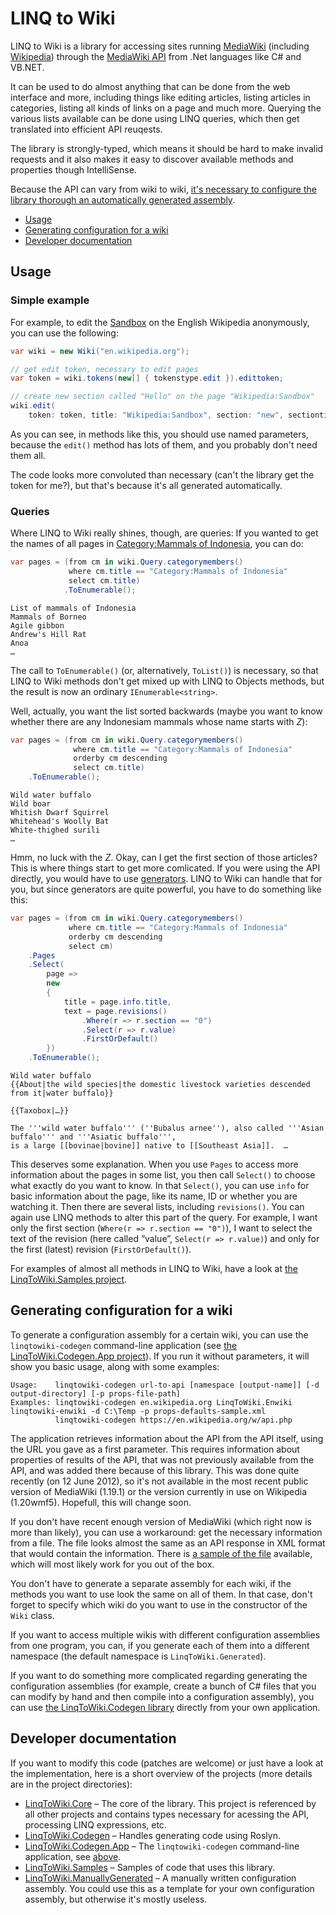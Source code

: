 LINQ to Wiki
============

LINQ to Wiki is a library for accessing sites running [MediaWiki](http://www.mediawiki.org/)
(including [Wikipedia](http://en.wikipedia.org/)) through the [MediaWiki API](https://www.mediawiki.org/wiki/API)
from .Net languages like C# and VB.NET.

It can be used to do almost anything that can be done from the web interface and more,
including things like editing articles, listing articles in categories, listing all kinds of links on a page
and much more.
Querying the various lists available can be done using LINQ queries,
which then get translated into efficient API reuqests.

The library is strongly-typed, which means it should be hard to make invalid requests
and it also makes it easy to discover available methods and properties though IntelliSense.

Because the API can vary from wiki to wiki,
[it's necessary to configure the library thorough an automatically generated assembly](#generating-configuration-for-a-wiki).

- [Usage](#usage)
- [Generating configuration for a wiki](#generating-configuration-for-a-wiki)
- [Developer documentation](#developer-documentation)


Usage
-----

### Simple example

For example, to edit the [Sandbox](http://en.wikipedia.org/wiki/Wikipedia:Sandbox) on the English Wikipedia anonymously, you can use the following:

```C#
var wiki = new Wiki("en.wikipedia.org");

// get edit token, necessary to edit pages
var token = wiki.tokens(new[] { tokenstype.edit }).edittoken;

// create new section called "Hello" on the page "Wikipedia:Sandbox"
wiki.edit(
    token: token, title: "Wikipedia:Sandbox", section: "new", sectiontitle: "Hello", text: "Hello world!");
```

As you can see, in methods like this, you should use named parameters,
because the `edit()` method has lots of them, and you probably don't need them all.

The code looks more convoluted than necessary (can't the library get the token for me?),
but that's because it's all generated automatically.

### Queries

Where LINQ to Wiki really shines, though, are queries:
If you wanted to get the names of all pages in [Category:Mammals of Indonesia](http://en.wikipedia.org/wiki/Category:Mammals_of_Indonesia),
you can do:

```C#
var pages = (from cm in wiki.Query.categorymembers()
             where cm.title == "Category:Mammals of Indonesia"
             select cm.title)
            .ToEnumerable();
```

```
List of mammals of Indonesia
Mammals of Borneo
Agile gibbon
Andrew's Hill Rat
Anoa
…
```

The call to `ToEnumerable()` (or, alternatively, `ToList()`) is necessary,
so that LINQ to Wiki methods don't get mixed up with LINQ to Objects methods, but the result is now an ordinary `IEnumerable<string>`.

Well, actually, you want the list sorted backwards (maybe you want to know whether there are any Indonesiam mammals whose name starts with *Z*):

```C#
var pages = (from cm in wiki.Query.categorymembers()
              where cm.title == "Category:Mammals of Indonesia"
              orderby cm descending 
              select cm.title)
    .ToEnumerable();
```

```
Wild water buffalo
Wild boar
Whitish Dwarf Squirrel
Whitehead's Woolly Bat
White-thighed surili
…
```

Hmm, no luck with the *Z*. Okay, can I get the first section of those articles?
This is where things start to get more comlicated. If you were using the API directly,
you would have to use [generators](http://www.mediawiki.org/wiki/API:Query#Generators).
LINQ to Wiki can handle that for you, but since generators are quite powerful,
you have to do something like this:

```C#
var pages = (from cm in wiki.Query.categorymembers()
             where cm.title == "Category:Mammals of Indonesia"
             orderby cm descending
             select cm)
    .Pages
    .Select(
        page =>
        new
        {
            title = page.info.title,
            text = page.revisions()
                .Where(r => r.section == "0")
                .Select(r => r.value)
                .FirstOrDefault()
        })
    .ToEnumerable();
```

```
Wild water buffalo
{{About|the wild species|the domestic livestock varieties descended from it|water buffalo}}

{{Taxobox|…}}

The '''wild water buffalo''' (''Bubalus arnee''), also called '''Asian buffalo''' and '''Asiatic buffalo''',
is a large [[bovinae|bovine]] native to [[Southeast Asia]].  …
```

This deserves some explanation. When you use `Pages` to access more information about the pages in some list,
you then call `Select()` to choose what exactly do you want to know.
In that `Select()`, you can use `info` for basic information about the page, like its name, ID or whether you are watching it.
Then there are several lists, including `revisions()`.
You can again use LINQ methods to alter this part of the query.
For example,
I want only the first section (`Where(r => r.section == "0")`),
I want to select the text of the revision (here called “value”, `Select(r => r.value)`)
and only for the first (latest) revision (`FirstOrDefault()`).

For examples of almost all methods in LINQ to Wiki,
have a look at [the LinqToWiki.Samples project](https://github.com/svick/LINQ-to-Wiki/blob/master/LinqToWiki.Samples/Program.cs).

Generating configuration for a wiki
-----------------------------------

To generate a configuration assembly for a certain wiki, you can use the `linqtowiki-codegen` command-line application
(see [the LinqToWiki.Codegen.App project](https://github.com/svick/LINQ-to-Wiki/tree/master/LinqToWiki.Codegen.App)).
If you run it without parameters, it will show you basic usage, along with some examples:

```
Usage:    linqtowiki-codegen url-to-api [namespace [output-name]] [-d output-directory] [-p props-file-path]
Examples: linqtowiki-codegen en.wikipedia.org LinqToWiki.Enwiki linqtowiki-enwiki -d C:\Temp -p props-defaults-sample.xml
          linqtowiki-codegen https://en.wikipedia.org/w/api.php
```

The application retrieves information about the API from the API itself,
using the URL you gave as a first parameter.
This requires information about properties of results of the API,
that was not previously available from the API, and was added there because of this library.
This was done quite recently (on 12 June 2012),
so it's not available in the most recent public version of MediaWiki (1.19.1)
or the version currently in use on Wikipedia (1.20wmf5).
Hopefull, this will change soon.

If you don't have recent enough version of MediaWiki (which right now is more than likely),
you can use a workaround: get the necessary information from a file.
The file looks almost the same as an API response in XML format that would contain the information.
There is [a sample of the file](https://github.com/svick/LINQ-to-Wiki/blob/master/LinqToWiki.Codegen.App/props-defaults-sample.xml)
available, which will most likely work for you out of the box.

You don't have to generate a separate assembly for each wiki,
if the methods you want to use look the same on all of them.
In that case, don't forget to specify which wiki do you want to use
in the constructor of the `Wiki` class.

If you want to access multiple wikis with different configuration assemblies
from one program, you can, if you generate each of them into a different namespace
(the default namespace is `LinqToWiki.Generated`).

If you want to do something more complicated regarding generating the configuration assemblies
(for example, create a bunch of C# files that you can modify by hand and then compile into a configuration assembly),
you can use [the LinqToWiki.Codegen library](https://github.com/svick/LINQ-to-Wiki/tree/master/LinqToWiki.Codegen) directly from your own application.

Developer documentation
-----------------------

If you want to modify this code (patches are welcome) or just have a look at the implementation,
here is a short overview of the projects (more details are in the project directories):

* [LinqToWiki.Core](https://github.com/svick/LINQ-to-Wiki/tree/master/LinqToWiki.Core)
 – The core of the library. This project is referenced by all other projects and contains types necessary for acessing the API, processing LINQ expressions, etc.
* [LinqToWiki.Codegen](https://github.com/svick/LINQ-to-Wiki/tree/master/LinqToWiki.Codegen)
 – Handles generating code using Roslyn.
* [LinqToWiki.Codegen.App](https://github.com/svick/LINQ-to-Wiki/tree/master/LinqToWiki.Codegen.App)
 – The `linqtowiki-codegen` command-line application, see [above](#generating-configuration-for-a-wiki). 
* [LinqToWiki.Samples](https://github.com/svick/LINQ-to-Wiki/tree/master/LinqToWiki.Samples)
 – Samples of code that uses this library.
* [LinqToWiki.ManuallyGenerated](https://github.com/svick/LINQ-to-Wiki/tree/master/LinqToWiki.ManuallyGenerated)
 – A manually written configuration assembly. You could use this as a template for your own configuration assembly, but otherwise it's mostly useless.
